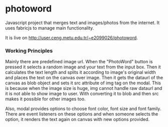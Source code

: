 # photoword
Javascript project that merges text and images/photos from the internet. It uses fabricjs to manage main functionality.

It is live on http://user.ceng.metu.edu.tr/~e2099026/photoword.

### Working Principles
Mainly there are predefined image url. When the "PhotoWord" button is pressed it selects a random image and your text from the input box. Then it calculates the text length and splits it according to image's original width and places the text on the canvas over image. Then it gets the dataurl of the canvas as blob object and sets it src attribute of img tag on the modal. This is because when the image size is huge, img cannot handle raw dataurl and it is not able to show image to user. With converting it to blob and then src makes it possible for other images too. 

Also, modal provides options to choose font color, font size and font family. There are event listeners on these options and when someone selects the option, it renders the text again on canvas with new options provided.
